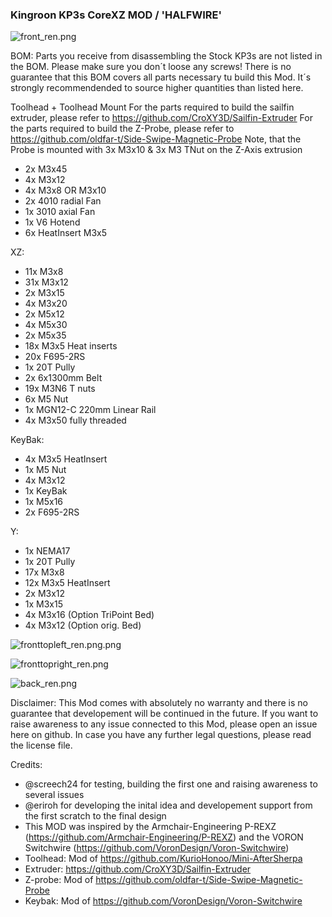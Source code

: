### Kingroon KP3s CoreXZ MOD / 'HALFWIRE'

![front_ren.png](https://github.com/jomettler/KP3s-coreXZ/blob/main/pictures/front_ren.png?raw=true)

BOM: 
Parts you receive from disassembling the Stock KP3s are not listed in the BOM. Please make sure you don´t loose any screws!
There is no guarantee that this BOM covers all parts necessary tu build this Mod. It´s strongly recommendended to source higher quantities than listed here.

Toolhead + Toolhead Mount
For the parts required to build the sailfin extruder, please refer to https://github.com/CroXY3D/Sailfin-Extruder
For the parts required to build the Z-Probe, please refer to https://github.com/oldfar-t/Side-Swipe-Magnetic-Probe Note, that the Probe is mounted with 3x M3x10 & 3x M3 TNut on the Z-Axis extrusion

- 2x M3x45
- 4x M3x12
- 4x M3x8 OR M3x10
- 2x 4010 radial Fan
- 1x 3010 axial Fan
- 1x V6 Hotend
- 6x HeatInsert M3x5

XZ:
- 11x M3x8
- 31x M3x12
- 2x M3x15
- 4x M3x20
- 2x M5x12
- 4x M5x30
- 2x M5x35 
- 18x M3x5 Heat inserts
- 20x F695-2RS
- 1x 20T	Pully	
- 2x 6x1300mm Belt
- 19x M3N6 T nuts
- 6x M5 Nut	
- 1x MGN12-C 220mm Linear Rail
- 4x M3x50 fully threaded

KeyBak:
- 4x M3x5 HeatInsert
- 1x M5 Nut
- 4x M3x12
- 1x KeyBak
- 1x M5x16
- 2x F695-2RS

Y:
- 1x NEMA17
- 1x 20T Pully
- 17x M3x8
- 12x M3x5 HeatInsert
- 2x M3x12
- 1x M3x15
- 4x M3x16 (Option TriPoint Bed)
- 4x M3x12 (Option orig. Bed)

![fronttopleft_ren.png.png](https://github.com/jomettler/KP3s-coreXZ/blob/main/pictures/fronttopleft_ren.png?raw=true)

![fronttopright_ren.png](https://github.com/jomettler/KP3s-coreXZ/blob/main/pictures/fronttopright_ren.png?raw=true)

![back_ren.png](https://github.com/jomettler/KP3s-coreXZ/blob/main/pictures/back_ren.png?raw=true)

Disclaimer:
This Mod comes with absolutely no warranty and there is no guarantee that developement will be continued in the future. If you want to raise awareness to any issue connected to this Mod, please open an issue here on github. In case you have any further legal questions, please read the license file.

Credits:
- @screech24 for testing, building the first one and raising awareness to several issues 
- @eriroh for developing the inital idea and developement support from the first scratch to the final design
- This MOD was inspired by the Armchair-Engineering P-REXZ (https://github.com/Armchair-Engineering/P-REXZ) and the VORON Switchwire (https://github.com/VoronDesign/Voron-Switchwire)
- Toolhead: Mod of https://github.com/KurioHonoo/Mini-AfterSherpa
- Extruder: https://github.com/CroXY3D/Sailfin-Extruder
- Z-probe: Mod of https://github.com/oldfar-t/Side-Swipe-Magnetic-Probe
- Keybak: Mod of https://github.com/VoronDesign/Voron-Switchwire
